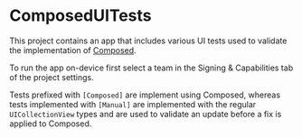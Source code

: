 # ComposedUITests

This project contains an app that includes various UI tests used to validate the implementation of [Composed](https://github.com/opennetltd/Composed).

To run the app on-device first select a team in the Signing & Capabilities tab of the project settings.

Tests prefixed with `[Composed]` are implement using Composed, whereas tests implemented with `[Manual]` are implemented with the regular `UICollectionView` types and are used to validate an update before a fix is applied to Composed.
